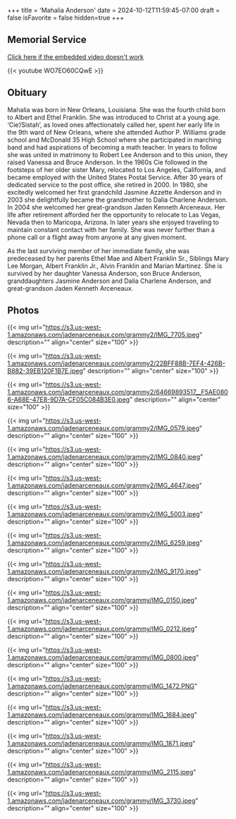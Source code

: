 +++
title = 'Mahalia Anderson'
date = 2024-10-12T11:59:45-07:00
draft = false
isFavorite = false
hidden=true
+++
## Memorial Service

[Click here if the embedded video doesn't work](https://www.youtube.com/watch?v=WO7EO60CQwE)

{{< youtube WO7EO60CQwE >}}

## Obituary

Mahalia was born in New Orleans, Louisiana. She was the fourth child born to Albert and Ethel Franklin. She was introduced to Christ at a young age. ‘Cie’/Sistah’, as loved ones affectionately called her, spent her early life in the 9th ward of New Orleans, where she attended Author P. Williams grade school and McDonald 35 High School where she participated in marching band and had aspirations of becoming a math teacher. In years to follow she was united in matrimony to Robert Lee Anderson and to this union, they raised Vanessa and Bruce Anderson. In the 1960s Cie followed in the footsteps of her older sister Mary, relocated to Los Angeles, California, and became employed with the United States Postal Service. After 30 years of dedicated service to the post office, she retired in 2000. In 1980, she excitedly welcomed her first grandchild Jasmine Azzette Anderson and in 2003 she delightfully became the grandmother to Dalia Charlene Anderson. In 2004 she welcomed her great-grandson Jaden Kenneth Arceneaux. Her life after retirement afforded her the opportunity to relocate to Las Vegas, Nevada then to Maricopa, Arizona. In later years she enjoyed traveling to maintain constant contact with her family. She was never further than a phone call or a flight away from anyone at any given moment.

As the last surviving member of her immediate family, she was predeceased by her parents Ethel Mae and Albert Franklin Sr., Siblings Mary Lee Morgan, Albert Franklin Jr., Alvin Franklin and Marian Martinez. She is survived by her daughter Vanessa Anderson, son Bruce Anderson, granddaughters Jasmine Anderson and Dalia Charlene Anderson, and great-grandson Jaden Kenneth Arceneaux.

## Photos

{{< img
url="https://s3.us-west-1.amazonaws.com/jadenarceneaux.com/grammy2/IMG_7705.jpeg"
description=""
align="center"
size="100" >}}

{{< img
url="https://s3.us-west-1.amazonaws.com/jadenarceneaux.com/grammy2/22BFF88B-7EF4-426B-B882-39EB120F1B7E.jpeg"
description=""
align="center"
size="100" >}}

{{< img
url="https://s3.us-west-1.amazonaws.com/jadenarceneaux.com/grammy2/64669893517__F5AE0806-A68E-47E8-9D7A-CF05C084B3E0.jpeg"
description=""
align="center"
size="100" >}}

{{< img
url="https://s3.us-west-1.amazonaws.com/jadenarceneaux.com/grammy2/IMG_0579.jpeg"
description=""
align="center"
size="100" >}}

{{< img
url="https://s3.us-west-1.amazonaws.com/jadenarceneaux.com/grammy2/IMG_0840.jpeg"
description=""
align="center"
size="100" >}}

{{< img
url="https://s3.us-west-1.amazonaws.com/jadenarceneaux.com/grammy2/IMG_4647.jpeg"
description=""
align="center"
size="100" >}}

{{< img
url="https://s3.us-west-1.amazonaws.com/jadenarceneaux.com/grammy2/IMG_5003.jpeg"
description=""
align="center"
size="100" >}}

{{< img
url="https://s3.us-west-1.amazonaws.com/jadenarceneaux.com/grammy2/IMG_6259.jpeg"
description=""
align="center"
size="100" >}}

{{< img
url="https://s3.us-west-1.amazonaws.com/jadenarceneaux.com/grammy2/IMG_9170.jpeg"
description=""
align="center"
size="100" >}}

{{< img
url="https://s3.us-west-1.amazonaws.com/jadenarceneaux.com/grammy/IMG_0150.jpeg"
description=""
align="center"
size="100" >}}

{{< img
url="https://s3.us-west-1.amazonaws.com/jadenarceneaux.com/grammy/IMG_0212.jpeg"
description=""
align="center"
size="100" >}}

{{< img
url="https://s3.us-west-1.amazonaws.com/jadenarceneaux.com/grammy/IMG_0800.jpeg"
description=""
align="center"
size="100" >}}

{{< img
url="https://s3.us-west-1.amazonaws.com/jadenarceneaux.com/grammy/IMG_1472.PNG"
description=""
align="center"
size="100" >}}

{{< img
url="https://s3.us-west-1.amazonaws.com/jadenarceneaux.com/grammy/IMG_1684.jpeg"
description=""
align="center"
size="100" >}}

{{< img
url="https://s3.us-west-1.amazonaws.com/jadenarceneaux.com/grammy/IMG_1871.jpeg"
description=""
align="center"
size="100" >}}

{{< img
url="https://s3.us-west-1.amazonaws.com/jadenarceneaux.com/grammy/IMG_2115.jpeg"
description=""
align="center"
size="100" >}}

{{< img
url="https://s3.us-west-1.amazonaws.com/jadenarceneaux.com/grammy/IMG_3730.jpeg"
description=""
align="center"
size="100" >}}
